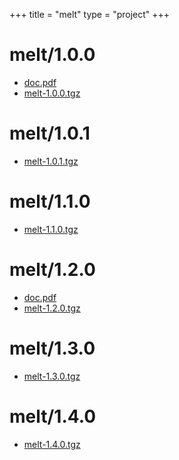 +++
title = "melt"
type = "project"
+++

# melt/1.0.0
* [doc.pdf](/melt/melt/1.0.0/doc.pdf)
* [melt-1.0.0.tgz](/melt/melt/1.0.0/melt-1.0.0.tgz)

# melt/1.0.1
* [melt-1.0.1.tgz](/melt/melt/1.0.1/melt-1.0.1.tgz)

# melt/1.1.0
* [melt-1.1.0.tgz](/melt/melt/1.1.0/melt-1.1.0.tgz)

# melt/1.2.0
* [doc.pdf](/melt/melt/1.2.0/doc.pdf)
* [melt-1.2.0.tgz](/melt/melt/1.2.0/melt-1.2.0.tgz)

# melt/1.3.0
* [melt-1.3.0.tgz](/melt/melt/1.3.0/melt-1.3.0.tgz)

# melt/1.4.0
* [melt-1.4.0.tgz](/melt/melt/1.4.0/melt-1.4.0.tgz)